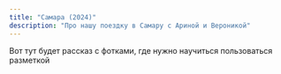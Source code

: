 ```yaml
---
title: "Самара (2024)"
description: "Про нашу поездку в Самару с Ариной и Вероникой"
---
```

Вот тут будет рассказ с фотками, где нужно научиться пользоваться разметкой